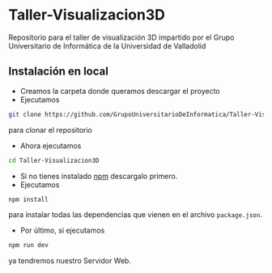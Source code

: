 # Taller-Visualizacion3D
Repositorio para el taller de visualización 3D impartido por el Grupo Universitario de Informática de la Universidad de Valladolid

## Instalación en local
- Creamos la carpeta donde queramos descargar el proyecto
- Ejecutamos 
```bash
git clone https://github.com/GrupoUniversitarioDeInformatica/Taller-Visualizacion3D
```
para clonar el repositorio 

- Ahora ejecutamos 
```bash
cd Taller-Visualizacion3D
```
- Si no tienes instalado [npm](https://nodejs.org/en/download/) descargalo primero.
- Ejecutamos
```bash
npm install
```
para instalar todas las dependencias que vienen en el archivo `package.json`.
- Por último, si ejecutamos
```bash
npm run dev
```
ya tendremos nuestro Servidor Web.
